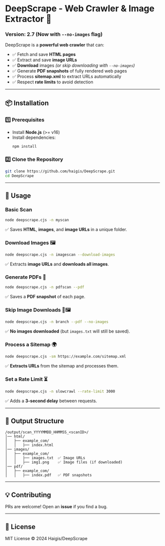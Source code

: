# **DeepScrape - Web Crawler & Image Extractor** 🚀

### **Version: 2.7** (Now with `--no-images` flag)

DeepScrape is a **powerful web crawler** that can:

- ✅ Fetch and save **HTML pages**
- ✅ Extract and save **image URLs**
- ✅ **Download** images *(or skip downloading with `--no-images`)*
- ✅ Generate **PDF snapshots** of fully rendered web pages
- ✅ Process **sitemap.xml** to extract URLs automatically
- ✅ Respect **rate limits** to avoid detection

---

## **📦 Installation**
### **1️⃣ Prerequisites**
- Install **Node.js** (>= v16)
- Install dependencies:
  ```sh
  npm install
  ```

### **2️⃣ Clone the Repository**
```sh
git clone https://github.com/haigis/DeepScrape.git
cd DeepScrape
```

---

## **🚀 Usage**

### **Basic Scan**
```sh
node deepscrape.cjs -n myscan
```
✅ Saves **HTML**, **images**, and **image URLs** in a unique folder.

### **Download Images** 🖼️
```sh
node deepscrape.cjs -n imagescan --download-images
```
✅ Extracts **image URLs** and **downloads all images**.

### **Generate PDFs** 📄
```sh
node deepscrape.cjs -n pdfscan --pdf
```
✅ Saves a **PDF snapshot** of each page.

### **Skip Image Downloads** 🚫🖼️
```sh
node deepscrape.cjs -n branch --pdf --no-images
```
✅ **No images downloaded** (but `images.txt` will still be saved).

### **Process a Sitemap** 🌍
```sh
node deepscrape.cjs -sm https://example.com/sitemap.xml
```
✅ **Extracts URLs** from the sitemap and processes them.

### **Set a Rate Limit** ⏳
```sh
node deepscrape.cjs -n slowcrawl --rate-limit 3000
```
✅ Adds a **3-second delay** between requests.

---

## **📂 Output Structure**
```
/output/scan_YYYYMMDD_HHMMSS_<scanID>/
│── html/
│   ├── example_com/
│   │   ├── index.html
│── images/
│   ├── example_com/
│   │   ├── images.txt  ✅ Image URLs
│   │   ├── img1.png    ✅ Image files (if downloaded)
│── pdf/
│   ├── example_com/
│   │   ├── index.pdf   ✅ PDF snapshots
```

---

## **💡 Contributing**
PRs are welcome! Open an **issue** if you find a bug.

---

## **📜 License**
MIT License © 2024 Haigis/DeepScrape
